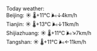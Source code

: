 Today weather:  
Beijing: ☀️   🌡️+11°C 🌬️↓4km/h  
Tianjin: ☀️   🌡️+13°C 🌬️↓11km/h  
Shijiazhuang: ☀️   🌡️+11°C 🌬️↘7km/h  
Tangshan: ☀️   🌡️+11°C 🌬️←11km/h  

